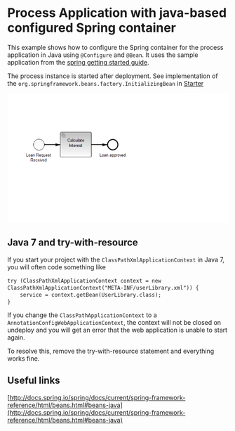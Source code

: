 Process Application with java-based configured Spring container
===============================================================

This example shows how to configure the Spring container for the process application in Java using `@Configure` and `@Bean`.
It uses the sample application from the [spring getting started guide](http://docs.camunda.org/7.3/guides/getting-started-guides/spring-framework/).

The process instance is started after deployment. See implementation of the `org.springframework.beans.factory.InitializingBean` in [Starter](src/main/java/com/camunda/consulting/springexample/Starter.java)

![process definition](src/main/resources/loanApproval.png)

Java 7 and try-with-resource
----------------------------

If you start your project with the `ClassPathXmlApplicationContext` in Java 7, you will often code something like 

    try (ClassPathXmlApplicationContext context = new ClassPathXmlApplicationContext("META-INF/userLibrary.xml")) {
        service = context.getBean(UserLibrary.class);
    }
    
If you change the `ClassPathApplicationContext` to a `AnnotationConfigWebApplicationContext`, the context will not be closed on undeploy and you will get an error that the web application is unable to start again.

To resolve this, remove the try-with-resource statement and everything works fine.

Useful links
------------
[http://docs.spring.io/spring/docs/current/spring-framework-reference/html/beans.html#beans-java](http://docs.spring.io/spring/docs/current/spring-framework-reference/html/beans.html#beans-java)
    